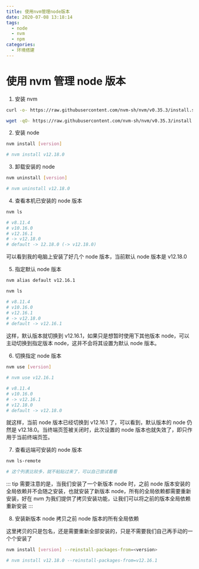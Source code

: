 ```yaml
---
title: 使用nvm管理node版本
date: 2020-07-08 13:18:14
tags:
  - node
  - nvm
  - npm
categories:
  - 环境搭建
---
```


# 使用 nvm 管理 node 版本

1. 安装 nvm

```bash
curl -o- https://raw.githubusercontent.com/nvm-sh/nvm/v0.35.3/install.sh | bash

wget -qO- https://raw.githubusercontent.com/nvm-sh/nvm/v0.35.3/install.sh | bash
```

2. 安装 node

```bash
nvm install [version]

# nvm install v12.18.0
```

3. 卸载安装的 node

```bash
nvm uninstall [version]

# nvm uninstall v12.18.0
```

4. 查看本机已安装的 node 版本

```bash
nvm ls

# v8.11.4
# v10.16.0
# v12.16.1
# -> v12.18.0
# default -> 12.18.0 (-> v12.18.0)
```

可以看到我的电脑上安装了好几个 node 版本，当前默认 node 版本是 v12.18.0

5. 指定默认 node 版本

```bash
nvm alias default v12.16.1

nvm ls

# v8.11.4
# v10.16.0
# v12.16.1
# -> v12.18.0
# default -> v12.16.1
```

这样，默认版本就切换到 v12.16.1，如果只是想暂时使用下其他版本 node，可以主动切换到指定版本 node，这并不会将其设置为默认 node 版本。

6. 切换指定 node 版本

```bash
nvm use [version]

# nvm use v12.16.1

# v8.11.4
# v10.16.0
# -> v12.16.1
# v12.18.0
# default -> v12.18.0
```

就这样，当前 node 版本已经切换到 v12.16.1 了，可以看到，默认版本的 node 仍然是 v12.18.0。当终端页签被关闭时，此次设置的 node 版本也就失效了，即只作用于当前终端页签。

7. 查看远端可安装的 node 版本

```bash
nvm ls-remote

# 这个列表比较多，就不粘贴过来了，可以自己尝试看看
```

::: tip
需要注意的是，当我们安装了一个新版本 node 时，之前 node 版本安装的全局依赖并不会随之安装，也就安装了新版本 node，所有的全局依赖都需要重新安装，好在 nvm 为我们提供了拷贝安装功能，让我们可以将之前的版本全局依赖重新安装
:::

8. 安装新版本 node 拷贝之前 node 版本的所有全局依赖

这里拷贝的只是包名，还是需要重新全部安装的，只是不需要我们自己再手动的一个个安装了

```bash
nvm install [version] --reinstall-packages-from=<version>

# nvm install v12.18.0 --reinstall-packages-from=v12.16.1
```
